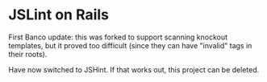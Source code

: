 # JSLint on Rails

First Banco update: this was forked to support scanning knockout templates, but it proved too difficult (since they can have 
"invalid" tags in their roots). 

Have now switched to JSHint. If that works out, this project can be deleted.
